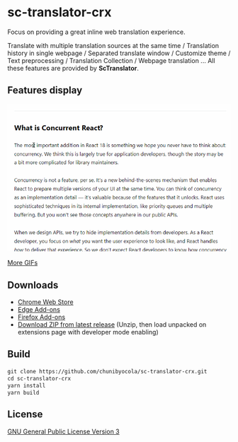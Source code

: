 # sc-translator-crx

Focus on providing a great inline web translation experience.

Translate with multiple translation sources at the same time / Translation history in single webpage / Separated translate window / Customize theme / Text preprocessing / Translation Collection / Webpage translation ... All these features are provided by **ScTranslator**.

## Features display

![daily-use](./docs/images/daily-use.gif)

[More GIFs](https://github.com/chunibyocola/sc-translator-crx/discussions/19)

## Downloads

- [Chrome Web Store](https://chrome.google.com/webstore/detail/sctranslator/icfnljfpacimpcbpammmbclmhenimhfc)
- [Edge Add-ons](https://microsoftedge.microsoft.com/addons/detail/ebkimaahhkeiplegpghijhgmlcdkeppf)
- [Firefox Add-ons](https://addons.mozilla.org/firefox/addon/sctranslator/)
- [Download ZIP from latest release](https://github.com/chunibyocola/sc-translator-crx/releases/latest) (Unzip, then load unpacked on extensions page with developer mode enabling)

## Build

```
git clone https://github.com/chunibyocola/sc-translator-crx.git
cd sc-translator-crx
yarn install
yarn build
```

## License

[GNU General Public License Version 3](https://github.com/chunibyocola/sc-translator-crx/blob/master/LICENSE)